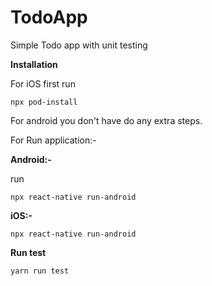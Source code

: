# TodoApp
Simple Todo app with unit testing

**Installation**

For iOS first run

```
npx pod-install
```

For android you don't have do any extra steps.

For Run application:-

**Android:-**

run 
```
npx react-native run-android
```

**iOS:-**
```
npx react-native run-android
```


**Run test**

```
yarn run test
```
